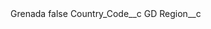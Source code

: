 <?xml version="1.0" encoding="UTF-8"?>
<CustomMetadata xmlns="http://soap.sforce.com/2006/04/metadata" xmlns:xsi="http://www.w3.org/2001/XMLSchema-instance" xmlns:xsd="http://www.w3.org/2001/XMLSchema">
    <label>Grenada</label>
    <protected>false</protected>
    <values>
        <field>Country_Code__c</field>
        <value xsi:type="xsd:string">GD</value>
    </values>
    <values>
        <field>Region__c</field>
        <value xsi:nil="true"/>
    </values>
</CustomMetadata>
